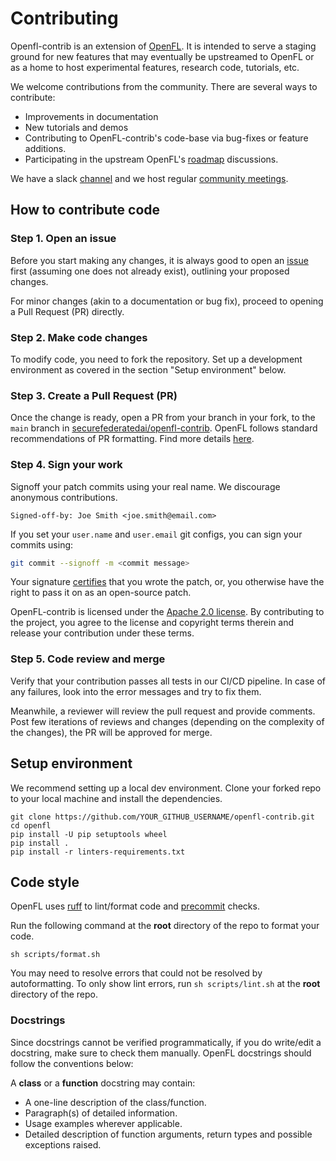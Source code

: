 # Contributing
Openfl-contrib is an extension of [OpenFL](https://github.com/securefederatedai/openfl). It is intended to serve a staging ground for new features that may eventually be upstreamed to OpenFL or as a home to host experimental features, research code, tutorials, etc.

We welcome contributions from the community. There are several ways to contribute:
* Improvements in documentation
* New tutorials and demos
* Contributing to OpenFL-contrib's code-base via bug-fixes or feature additions.
* Participating in the upstream OpenFL's [roadmap](https://github.com/securefederatedai/openfl/blob/develop/ROADMAP.md) discussions.

We have a slack [channel](https://join.slack.com/t/openfl/shared_invite/zt-ovzbohvn-T5fApk05~YS_iZhjJ5yaTw) and we host regular [community meetings](https://github.com/securefederatedai/openfl#support).


## How to contribute code
### Step 1. Open an issue

Before you start making any changes, it is always good to open an [issue](https://github.com/securefederatedai/openfl-contrib/issues) first (assuming one does not already exist), outlining your proposed changes.

For minor changes (akin to a documentation or bug fix), proceed to opening a Pull Request (PR) directly.

### Step 2. Make code changes

To modify code, you need to fork the repository. Set up a development environment as covered in the section "Setup environment" below.

### Step 3. Create a Pull Request (PR)

Once the change is ready, open a PR from your branch in your fork, to the `main` branch in [securefederatedai/openfl-contrib](https://github.com/securefederatedai/openfl-contrib). OpenFL follows standard recommendations of PR formatting. Find more details [here](https://github.blog/2015-01-21-how-to-write-the-perfect-pull-request/).

### Step 4. Sign your work

Signoff your patch commits using your real name. We discourage anonymous contributions.

    Signed-off-by: Joe Smith <joe.smith@email.com>

If you set your `user.name` and `user.email` git configs, you can sign your commits using:
```bash
git commit --signoff -m <commit message>
```

Your signature [certifies](http://developercertificate.org/) that you wrote the patch, or, you otherwise have the right to pass it on as an open-source patch.

OpenFL-contrib is licensed under the [Apache 2.0 license](https://github.com/securefederatedai/openfl-contrib/blob/main/LICENSE). By contributing to the project, you agree to the license and copyright terms therein and release your contribution under these terms.

### Step 5. Code review and merge

Verify that your contribution passes all tests in our CI/CD pipeline. In case of any failures, look into the error messages and try to fix them.

Meanwhile, a reviewer will review the pull request and provide comments. Post few iterations of
reviews and changes (depending on the complexity of the changes), the PR will be approved for merge.

## Setup environment

We recommend setting up a local dev environment. Clone your forked repo to your local machine and install the dependencies.

```shell
git clone https://github.com/YOUR_GITHUB_USERNAME/openfl-contrib.git
cd openfl
pip install -U pip setuptools wheel
pip install .
pip install -r linters-requirements.txt
```

## Code style

OpenFL uses [ruff](https://github.com/astral-sh/ruff) to lint/format code and [precommit](https://pre-commit.com/) checks.

Run the following command at the **root** directory of the repo to format your code.

```
sh scripts/format.sh
```
You may need to resolve errors that could not be resolved by autoformatting. To only show lint errors, run `sh scripts/lint.sh` at the **root** directory of the repo.

### Docstrings
Since docstrings cannot be verified programmatically, if you do write/edit a docstring, make sure to check them manually. OpenFL docstrings should follow the conventions below:

A **class** or a **function** docstring may contain:
* A one-line description of the class/function.
* Paragraph(s) of detailed information.
* Usage examples wherever applicable.
* Detailed description of function arguments, return types and possible exceptions raised.